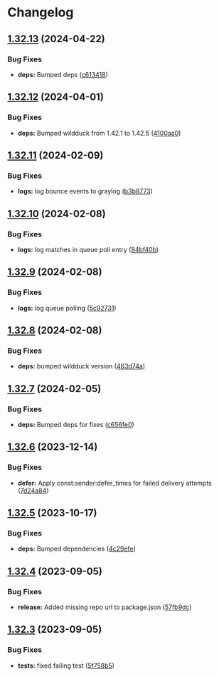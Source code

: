 # Changelog

## [1.32.13](https://github.com/nodemailer/zonemta-wildduck/compare/v1.32.12...v1.32.13) (2024-04-22)


### Bug Fixes

* **deps:** Bumped deps ([c613418](https://github.com/nodemailer/zonemta-wildduck/commit/c61341828f36ffac324e2626896dca7cc81b42dd))

## [1.32.12](https://github.com/nodemailer/zonemta-wildduck/compare/v1.32.11...v1.32.12) (2024-04-01)


### Bug Fixes

* **deps:** Bumped wildduck from 1.42.1 to 1.42.5 ([4100aa0](https://github.com/nodemailer/zonemta-wildduck/commit/4100aa05286c368528373cb90694768260116302))

## [1.32.11](https://github.com/nodemailer/zonemta-wildduck/compare/v1.32.10...v1.32.11) (2024-02-09)


### Bug Fixes

* **logs:** log bounce events to graylog ([b3b8773](https://github.com/nodemailer/zonemta-wildduck/commit/b3b8773584eb58482c00b9355ae4664a53bb583e))

## [1.32.10](https://github.com/nodemailer/zonemta-wildduck/compare/v1.32.9...v1.32.10) (2024-02-08)


### Bug Fixes

* **logs:** log matches in queue poll entry ([84bf40b](https://github.com/nodemailer/zonemta-wildduck/commit/84bf40b9df26b6aad237f62c529198861cdd0937))

## [1.32.9](https://github.com/nodemailer/zonemta-wildduck/compare/v1.32.8...v1.32.9) (2024-02-08)


### Bug Fixes

* **logs:** log queue polling ([5c92731](https://github.com/nodemailer/zonemta-wildduck/commit/5c9273164189ea66c0bd67add7eccdf439883258))

## [1.32.8](https://github.com/nodemailer/zonemta-wildduck/compare/v1.32.7...v1.32.8) (2024-02-08)


### Bug Fixes

* **deps:** bumped wildduck version ([463d74a](https://github.com/nodemailer/zonemta-wildduck/commit/463d74ad6edc25d06d9d1a58d2108dc44e8f6f10))

## [1.32.7](https://github.com/nodemailer/zonemta-wildduck/compare/v1.32.6...v1.32.7) (2024-02-05)


### Bug Fixes

* **deps:** Bumped deps for fixes ([c656fe0](https://github.com/nodemailer/zonemta-wildduck/commit/c656fe0b87525cca5a808f4c2e45cf9af55eed32))

## [1.32.6](https://github.com/nodemailer/zonemta-wildduck/compare/v1.32.5...v1.32.6) (2023-12-14)


### Bug Fixes

* **defer:** Apply const:sender:defer_times for failed delivery attempts ([7d24a84](https://github.com/nodemailer/zonemta-wildduck/commit/7d24a84869309920b71a0df7a0ab34f684c3b75c))

## [1.32.5](https://github.com/nodemailer/zonemta-wildduck/compare/v1.32.4...v1.32.5) (2023-10-17)


### Bug Fixes

* **deps:** Bumped dependencies ([4c29efe](https://github.com/nodemailer/zonemta-wildduck/commit/4c29efefd1f41a8f639cb55cddf5525d33aaf0a4))

## [1.32.4](https://github.com/nodemailer/zonemta-wildduck/compare/v1.32.3...v1.32.4) (2023-09-05)


### Bug Fixes

* **release:** Added missing repo url to package.json ([57fb9dc](https://github.com/nodemailer/zonemta-wildduck/commit/57fb9dcbbb14bf81627eb2c3acc11e83cfe6e55a))

## [1.32.3](https://github.com/nodemailer/zonemta-wildduck/compare/v1.32.2...v1.32.3) (2023-09-05)


### Bug Fixes

* **tests:** fixed failing test ([5f758b5](https://github.com/nodemailer/zonemta-wildduck/commit/5f758b5c4bd3187c9cb7fbbe7ff7c9db67cae999))

